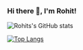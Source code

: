 ### Hi there 👋, I'm Rohit!

<!--
**rmurarishetti/rmurarishetti** is a ✨ _special_ ✨ repository because its `README.md` (this file) appears on your GitHub profile.

Here are some ideas to get you started:

- 🔭 I’m currently working on ...
- 🌱 I’m currently learning ...
- 👯 I’m looking to collaborate on ...
- 🤔 I’m looking for help with ...
- 💬 Ask me about ...
- 📫 How to reach me: ...
- 😄 Pronouns: ...
- ⚡ Fun fact: ...
-->


![Rohits's GitHub stats](https://github-readme-stats.vercel.app/api?username=rmurarishetti&count_private=true&show_icons=true&theme=radical&bg_color=#FFFFFF)


[![Top Langs](https://github-readme-stats.vercel.app/api/top-langs/?username=rmurarishetti&layout=compact)](https://github.com/anuraghazra/github-readme-stats)
